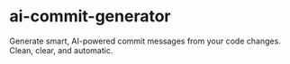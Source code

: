 # ai-commit-generator
Generate smart, AI-powered commit messages from your code changes. Clean, clear, and automatic.
